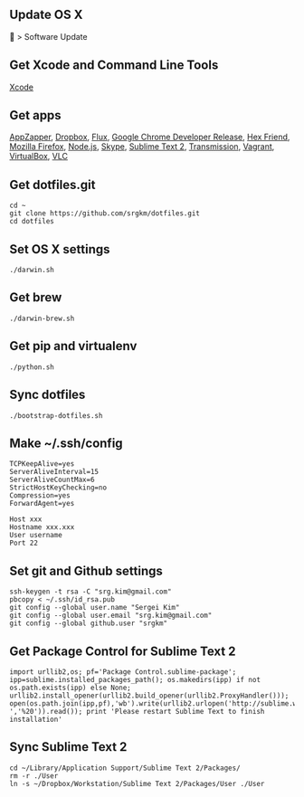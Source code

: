 ## Update OS X
 > Software Update


## Get Xcode and Command Line Tools
[Xcode](https://developer.apple.com/xcode/)


## Get apps
[AppZapper](http://www.appzapper.com/),
[Dropbox](https://www.dropbox.com/downloading),
[Flux](http://stereopsis.com/flux/),
[Google Chrome Developer Release](http://www.google.com/chrome/intl/en/eula_dev.html),
[Hex Friend](http://ridiculousfish.com/hexfiend/),
[Mozilla Firefox](http://www.mozilla.org/en-US/firefox/new/),
[Node.js](http://nodejs.org/download/),
[Skype](http://www.skype.com/),
[Sublime Text 2](http://www.sublimetext.com/dev),
[Transmission](http://www.transmissionbt.com/),
[Vagrant](http://downloads.vagrantup.com/),
[VirtualBox](https://www.virtualbox.org/wiki/Downloads),
[VLC](http://www.videolan.org/vlc/)


## Get dotfiles.git
```
cd ~
git clone https://github.com/srgkm/dotfiles.git
cd dotfiles
```


## Set OS X settings
```
./darwin.sh
```


## Get brew
```
./darwin-brew.sh
```


## Get pip and virtualenv
```
./python.sh
```


## Sync dotfiles
```
./bootstrap-dotfiles.sh
```


## Make ~/.ssh/config
```
TCPKeepAlive=yes
ServerAliveInterval=15
ServerAliveCountMax=6
StrictHostKeyChecking=no
Compression=yes
ForwardAgent=yes

Host xxx
Hostname xxx.xxx
User username
Port 22
```


## Set git and Github settings
```
ssh-keygen -t rsa -C "srg.kim@gmail.com"
pbcopy < ~/.ssh/id_rsa.pub
git config --global user.name "Sergei Kim"
git config --global user.email "srg.kim@gmail.com"
git config --global github.user "srgkm"
```



## Get Package Control for Sublime Text 2
```
import urllib2,os; pf='Package Control.sublime-package'; ipp=sublime.installed_packages_path(); os.makedirs(ipp) if not os.path.exists(ipp) else None; urllib2.install_opener(urllib2.build_opener(urllib2.ProxyHandler())); open(os.path.join(ipp,pf),'wb').write(urllib2.urlopen('http://sublime.wbond.net/'+pf.replace(' ','%20')).read()); print 'Please restart Sublime Text to finish installation'
```


## Sync Sublime Text 2
```
cd ~/Library/Application Support/Sublime Text 2/Packages/
rm -r ./User
ln -s ~/Dropbox/Workstation/Sublime Text 2/Packages/User ./User
```
